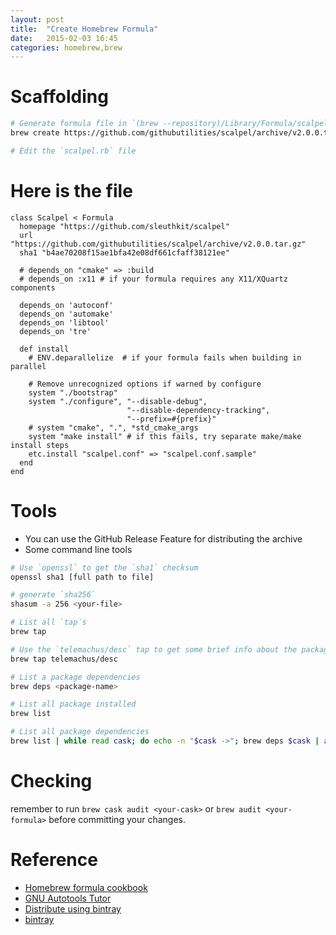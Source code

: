 ```yaml
---
layout: post
title:  "Create Homebrew Formula"
date:   2015-02-03 16:45
categories: homebrew,brew
---
```


# Scaffolding
```sh
# Generate formula file in `(brew --repository)/Library/Formula/scalpel.rb`
brew create https://github.com/githubutilities/scalpel/archive/v2.0.0.tar.gz

# Edit the `scalpel.rb` file
```

# Here is the file
```
class Scalpel < Formula
  homepage "https://github.com/sleuthkit/scalpel"
  url "https://github.com/githubutilities/scalpel/archive/v2.0.0.tar.gz"
  sha1 "b4ae70208f15ae1bfa42e08df661cfaff38121ee"

  # depends_on "cmake" => :build
  # depends_on :x11 # if your formula requires any X11/XQuartz components

  depends_on 'autoconf'
  depends_on 'automake'
  depends_on 'libtool'
  depends_on 'tre'

  def install
    # ENV.deparallelize  # if your formula fails when building in parallel

    # Remove unrecognized options if warned by configure
    system "./bootstrap"
    system "./configure", "--disable-debug",
                          "--disable-dependency-tracking",
                          "--prefix=#{prefix}"
    # system "cmake", ".", *std_cmake_args
    system "make install" # if this fails, try separate make/make install steps
    etc.install "scalpel.conf" => "scalpel.conf.sample"
  end
end
```

# Tools

* You can use the GitHub Release Feature for distributing the archive
* Some command line tools

```sh
# Use `openssl` to get the `sha1` checksum
openssl sha1 [full path to file]

# generate `sha256`
shasum -a 256 <your-file>

# List all `tap`s
brew tap

# Use the `telemachus/desc` tap to get some brief info about the package
brew tap telemachus/desc

# List a package dependencies
brew deps <package-name>

# List all package installed
brew list

# List all package dependencies
brew list | while read cask; do echo -n "$cask ->"; brew deps $cask | awk '{printf(" %s ", $0)}'; echo ""; done
```


# Checking

remember to run `brew cask audit <your-cask>` or `brew audit <your-formula>` before committing your changes.


# Reference
* [Homebrew formula cookbook](https://github.com/Homebrew/homebrew/blob/master/share/doc/homebrew/Formula-Cookbook.md#formula-cookbook)
* [GNU Autotools Tutor](https://www.lrde.epita.fr/~adl/dl/autotools.pdf)
* [Distribute using bintray](http://blog.bintray.com/2013/05/30/google-and-github-insist-go-store-your-binaries-in-a-proper-place/)
* [bintray](https://bintray.com)